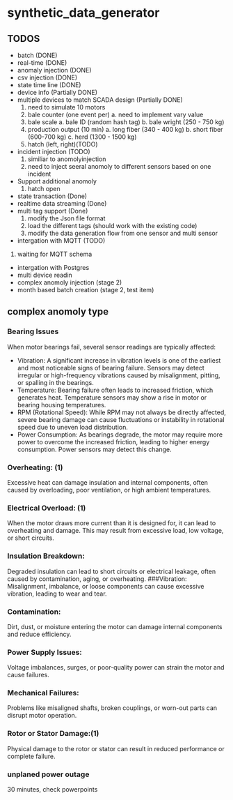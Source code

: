 # synthetic_data_generator
## TODOS
- batch (DONE)
- real-time (DONE)
- anomaly injection (DONE)
- csv injection (DONE)
- state time line (DONE)
- device info (Partially DONE)
- multiple devices to match SCADA design (Partially DONE)
  1. need to simulate 10 motors
  2. bale counter (one event per)
     a. need to implement vary value
  3. bale scale
     a. bale ID (random hash tag)
     b. bale wright (250 - 750 kg)
  4. production output (10 min)
     a. long fiber (340 - 400 kg)
     b. short fiber (600-700 kg)
     c. herd (1300 - 1500 kg)
  5. hatch (left, right)(TODO)
- incident injection (TODO)
  1. similiar to anomolyinjection
  2. need to inject seeral anomoly to different sensors based on one incident
- Support additional anomoly
  1. hatch open 
- state transaction  (Done)
- realtime data streaming  (Done)
- multi tag support (Done)
    1. modify the Json file format
    2. load the different tags (should work with the existing code)
    3. modify the data generation flow from one sensor and multi sensor
- intergation with MQTT (TODO)
1. waiting for MQTT schema
- intergation with Postgres
- multi device readin
- complex anomoly injection (stage 2)
- month based batch creation (stage 2, test item)

## complex anomoly type

### Bearing Issues
When motor bearings fail, several sensor readings are typically affected:
- Vibration: A significant increase in vibration levels is one of the earliest and most noticeable signs of bearing failure. Sensors may detect irregular or high-frequency vibrations caused by misalignment, pitting, or spalling in the bearings.
- Temperature: Bearing failure often leads to increased friction, which generates heat. Temperature sensors may show a rise in motor or bearing housing temperatures.
- RPM (Rotational Speed): While RPM may not always be directly affected, severe bearing damage can cause fluctuations or instability in rotational speed due to uneven load distribution.
- Power Consumption: As bearings degrade, the motor may require more power to overcome the increased friction, leading to higher energy consumption. Power sensors may detect this change.

### Overheating: (1)
Excessive heat can damage insulation and internal components, often caused by overloading, poor ventilation, or high ambient temperatures.
### Electrical Overload: (1)
When the motor draws more current than it is designed for, it can lead to overheating and damage. This may result from excessive load, low voltage, or short circuits.

### Insulation Breakdown: 
Degraded insulation can lead to short circuits or electrical leakage, often caused by contamination, aging, or overheating.
###Vibration: 
Misalignment, imbalance, or loose components can cause excessive vibration, leading to wear and tear.
### Contamination: 
Dirt, dust, or moisture entering the motor can damage internal components and reduce efficiency.
### Power Supply Issues: 
Voltage imbalances, surges, or poor-quality power can strain the motor and cause failures.
### Mechanical Failures: 
Problems like misaligned shafts, broken couplings, or worn-out parts can disrupt motor operation.
### Rotor or Stator Damage:(1) 
Physical damage to the rotor or stator can result in reduced performance or complete failure.
### unplaned power outage
30 minutes, check powerpoints
